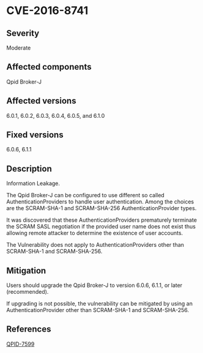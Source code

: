# CVE-2016-8741

## Severity

Moderate

## Affected components

Qpid Broker-J

## Affected versions

6.0.1, 6.0.2, 6.0.3, 6.0.4, 6.0.5, and 6.1.0

## Fixed versions

6.0.6, 6.1.1

## Description

Information Leakage.

The Qpid Broker-J can be configured to use different so called
AuthenticationProviders to handle user authentication.  Among the
choices are the SCRAM-SHA-1 and SCRAM-SHA-256 AuthenticationProvider
types.

It was discovered that these AuthenticationProviders prematurely
terminate the SCRAM SASL negotiation if the provided user name does
not exist thus allowing remote attacker to determine the existence of
user accounts.

The Vulnerability does not apply to AuthenticationProviders other than
SCRAM-SHA-1 and SCRAM-SHA-256.

## Mitigation

Users should upgrade the Qpid Broker-J to version 6.0.6,
6.1.1, or later (recommended).

If upgrading is not possible, the vulnerability can be mitigated by
using an AuthenticationProvider other than SCRAM-SHA-1 and
SCRAM-SHA-256.

## References

[QPID-7599](https://issues.apache.org/jira/browse/QPID-7599)

